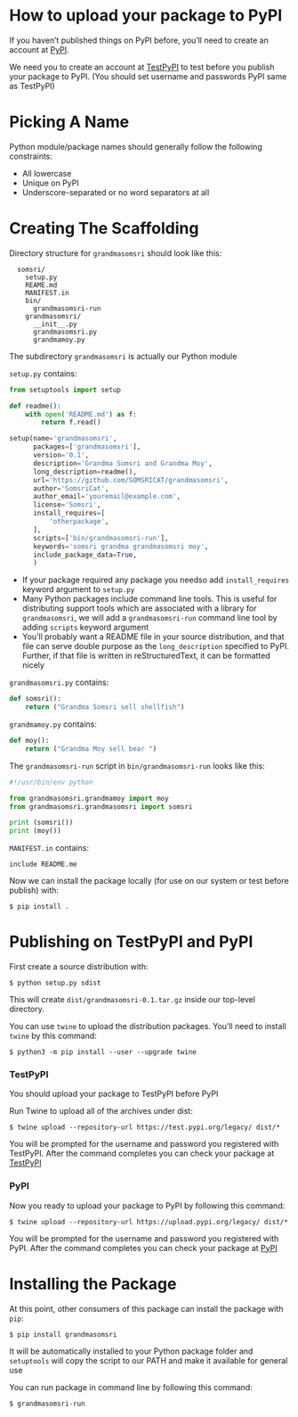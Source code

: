 
# How to upload your package to PyPI 

If you haven’t published things on PyPI before, you’ll need to create an account at [PyPI](https://pypi.org/).

We need you to create an account at [TestPyPI](https://test.pypi.org/) to test before you publish your package to PyPI. (You should set username and passwords PyPI same as TestPyPI)

# Picking A Name
Python module/package names should generally follow the following constraints:

* All lowercase
* Unique on PyPI
* Underscore-separated or no word separators at all 

# Creating The Scaffolding

Directory structure for <code>grandmasomsri</code> should look like this:
```
  somsri/
    setup.py
    REAME.md
    MANIFEST.in
    bin/
      grandmasomsri-run
    grandmasomsri/
      __init__.py
      grandmasomsri.py
      grandmamoy.py
```
The subdirectory <code>grandmasomsri</code> is actually our Python module

<code>setup.py</code> contains:
```Python
from setuptools import setup

def readme():
    with open('README.md') as f:
        return f.read()

setup(name='grandmasomsri',
      packages=['grandmasomsri'],
      version='0.1',
      description='Grandma Somsri and Grandma Moy',
      long_description=readme(),
      url='https://github.com/SOMSRICAT/grandmasomsri',
      author='SomsriCat',
      author_email='youremail@example.com',
      license='Somsri',
      install_requires=[
          'otherpackage',
      ],
      scripts=['bin/grandmasomsri-run'],
      keywords='somsri grandma grandmasomsri moy',
      include_package_data=True,
      )
```

* If your package required any package you needso add <code>install_requires</code> keyword argument to <code>setup.py</code> 
* Many Python packages include command line tools. This is useful for distributing support tools which are associated with a library 
for <code>grandmasomsri</code>, we will add a <code>grandmasomsri-run</code> command line tool by adding <code>scripts</code> keyword argument 
* You’ll probably want a README file in your source distribution, and that file can serve double purpose as the <code>long_description</code> specified to PyPI. Further, if that file is written in reStructuredText, it can be formatted nicely

<code>grandmasomsri.py</code> contains:
```Python
def somsri():
    return ("Grandma Somsri sell shellfish")
```
<code>grandmamoy.py</code> contains:
```Python
def moy():
    return ("Grandma Moy sell bear ")
```

The <code>grandmasomsri-run</code> script in <code>bin/grandmasomsri-run</code> looks like this:
```Python
#!/usr/bin/env python 

from grandmasomsri.grandmamoy import moy 
from grandmasomsri.grandmasomsri import somsri 

print (somsri())
print (moy())
``` 
<code>MANIFEST.in</code> contains:
```
include README.me
```

Now we can install the package locally (for use on our system or test before publish) with:
```
$ pip install .
```

# Publishing on TestPyPI and PyPI 

First create a source distribution with:
```
$ python setup.py sdist
```
This will create <code>dist/grandmasomsri-0.1.tar.gz</code> inside our top-level directory. 

You can use <code>twine</code> to upload the distribution packages. You’ll need to install <code>twine</code> by this command:
```
$ python3 -m pip install --user --upgrade twine
```

### TestPyPI
You should upload your package to TestPyPI before PyPI

Run Twine to upload all of the archives under dist:
```
$ twine upload --repository-url https://test.pypi.org/legacy/ dist/*
```
You will be prompted for the username and password you registered with TestPyPI. 
After the command completes you can check your package at [TestPyPI](https://test.pypi.org/manage/projects/)

### PyPI
Now you ready to upload your package to PyPI
by following this command:
```
$ twine upload --repository-url https://upload.pypi.org/legacy/ dist/*
```
You will be prompted for the username and password you registered with PyPI. 
After the command completes you can check your package at [PyPI](https://pypi.org/manage/projects/)

# Installing the Package

At this point, other consumers of this package can install the package with <code>pip</code>:
```
$ pip install grandmasomsri
```
It will be automatically installed to your Python package folder
and <code>setuptools</code> will copy the script to our PATH and make it available for general use

You can run package in command line by following this command:
```
$ grandmasomsri-run
```
